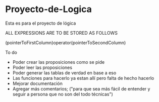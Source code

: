 # Proyecto-de-Logica
Esta es para el proyecto de lógica

ALL EXPRESSIONS ARE TO BE STORED AS FOLLOWS

(pointerToFirstColumn)operator(pointerToSecondColumn)

To do
*   Poder crear las proposiciones como se pide
*   Poder leer las proposiciones
*   Poder generar las tablas de verdad en base a eso
*   Las funciones para hacerlo ya estan allí pero falta de hecho hacerlo
*   Mejorar documentación
*   Agregar más comentarios; ("para que sea más fácil de entender y seguir a persona que no son del todo técnicas")

